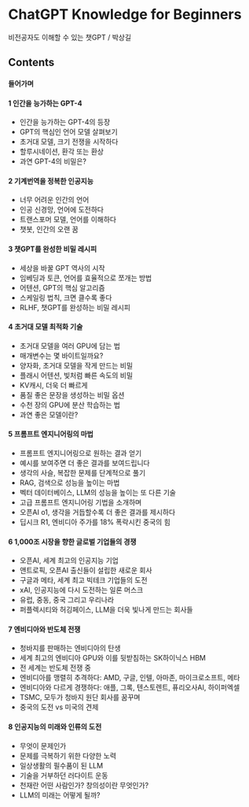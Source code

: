 # ChatGPT Knowledge for Beginners
비전공자도 이해할 수 있는 챗GPT / 박상길

## Contents

#### 들어가며

#### 1 인간을 능가하는 GPT-4
- 인간을 능가하는 GPT-4의 등장
- GPT의 핵심인 언어 모델 살펴보기
- 초거대 모델, 크기 전쟁을 시작하다
- 할루시네이션, 환각 또는 환상
- 과연 GPT-4의 비밀은?

#### 2 기계번역을 정복한 인공지능
- 너무 어려운 인간의 언어
- 인공 신경망, 언어에 도전하다
- 트랜스포머 모델, 언어를 이해하다
- 챗봇, 인간의 오랜 꿈

#### 3 챗GPT를 완성한 비밀 레시피
- 세상을 바꿀 GPT 역사의 시작
- 임베딩과 토큰, 언어를 효율적으로 쪼개는 방법
- 어텐션, GPT의 핵심 알고리즘
- 스케일링 법칙, 크면 클수록 좋다
- RLHF, 챗GPT를 완성하는 비밀 레시피

#### 4 초거대 모델 최적화 기술
- 초거대 모델을 여러 GPU에 담는 법
- 매개변수는 몇 바이트일까요?
- 양자화, 초거대 모델을 작게 만드는 비밀
- 플래시 어텐션, 빛처럼 빠른 속도의 비밀
- KV캐시, 더욱 더 빠르게
- 품질 좋은 문장을 생성하는 비밀 옵션
- 수천 장의 GPU에 분산 학습하는 법
- 과연 좋은 모델이란?

#### 5 프롬프트 엔지니어링의 마법
- 프롬프트 엔지니어링으로 원하는 결과 얻기
- 예시를 보여주면 더 좋은 결과를 보여드립니다
- 생각의 사슬, 복잡한 문제를 단계적으로 풀기
- RAG, 검색으로 성능을 높이는 마법
- 벡터 데이터베이스, LLM의 성능을 높이는 또 다른 기술
- 고급 프롬프트 엔지니어링 기법을 소개하며
- 오픈AI o1, 생각을 거듭할수록 더 좋은 결과를 제시하다
- 딥시크 R1, 엔비디아 주가를 18% 폭락시킨 중국의 힘

#### 6 1,000조 시장을 향한 글로벌 기업들의 경쟁
- 오픈AI, 세계 최고의 인공지능 기업
- 앤트로픽, 오픈AI 출신들이 설립한 새로운 회사
- 구글과 메타, 세계 최고 빅테크 기업들의 도전
- xAI, 인공지능에 다시 도전하는 일론 머스크
- 유럽, 중동, 중국 그리고 우리나라
- 퍼플렉시티와 허깅페이스, LLM을 더욱 빛나게 만드는 회사들

#### 7 엔비디아와 반도체 전쟁
- 청바지를 판매하는 엔비디아의 탄생
- 세계 최고의 엔비디아 GPU와 이를 뒷받침하는 SK하이닉스 HBM
- 전 세계는 반도체 전쟁 중
- 엔비디아를 맹렬히 추격하다: AMD, 구글, 인텔, 아마존, 마이크로소프트, 메타
- 엔비디아와 다르게 경쟁하다: 애플, 그록, 텐스토렌트, 퓨리오사AI, 하이퍼엑셀
- TSMC, 모두가 청바지 원단 회사를 꿈꾸며
- 중국의 도전 vs 미국의 견제

#### 8 인공지능의 미래와 인류의 도전
- 무엇이 문제인가
- 문제를 극복하기 위한 다양한 노력
- 일상생활의 필수품이 된 LLM
- 기술을 거부하던 러다이트 운동
- 천재란 어떤 사람인가? 창의성이란 무엇인가?
- LLM의 미래는 어떻게 될까?
